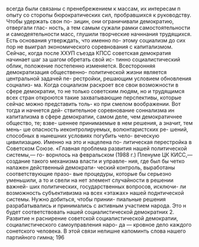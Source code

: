 всегда были связаны с пренебрежением к массам, их
интересам п опыту со сторопы бюрократических сил,
пробравшихся к руководству. Чтобы удержать свон по-
зицин, они ограничивали демократию, отвергали глас-
ность, а тем самым сужали рамки самостоятельности и
самодеятельности масс, глушили творческие начннания
трудящихся. Есть основания утверждать, что именно по-
этому социализм до сих пор не выиграл экономического
соревнования с капитализмом.
Сейчас, когда после ХХУП съезда КПСС советская
демократия начинает шаг за шагом обретать свой ис-
тинно социалистический облик, положение постепенно
изменяется. Всесторонняя демократизация общественно-
политической жизни является центральной задачей пе-
рестройки, решающим условием обновления соцнализ-
ма. Когда социализм раскроет все свои возможности в
сфере демократии, то не только советским людям, но и
трудящимся всех стран откроются такие захватывающие
перспективы, которые сейчас можно представить толь-
ко при смелом воображении. Вот тогда и начнется дей-
ствительное соревнование соннализма ин капитализма в
сфере демократии,
самом деле, чем демократичнее общество, те; взве-
шеннее принимаемые в нем решения, а значит, тем мень-
ше опасность иеконтролируемых, волюнтаристских ре-
шений, способных в нынешних условиях погубить чело-
веческую цивилизацию. Именно на это и нацелена по-
литическая перестройка в Советском Союзе. «Главная
проблема развития нашей политической системы,— го-
ворнлось на февральском (1988 г.) Пленуме ЦК
КИСС,— создание такого механизма власти и управле-
ния, где был бы четко налажен действенный демократи-
ческий контроль, выработаны соответствующие празо-
вые процедуры, которые бы серьезно уменьшили, а то и
свели на нет элемент случайности в решении важней-
ших политических, государственных вопросов, исключи-
ли возможность субъективизма на всех «этажах» нашей
поднтической системы. Нужно добиться, чтобы принии-
пиальные решения разрабатывались и принимались с
активным участием народа. Это н будет соответствовать
нашей социалистической демократних 2.
Развитие н раснирение советской социалистической
демократии, социалистического самоуправления наро-
да — кровное дело каждого сонетского человека. В этой
связи нелишне капоминть слова нашего партийного
гимна;
196
